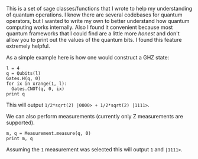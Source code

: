 This is a set of sage classes/functions that I wrote to help my understanding of quantum operations.
I know there are several codebases for quantum operators, but I wanted to write my own to better
understand how quantum computing works internally. Also I found it convenient because most quantum
frameworks that I could find are a little more _honest_ and don't allow you to print out the values
of the quantum bits. I found this feature extremely helpful.

As a simple example here is how one would construct a GHZ state:

```{python}
l = 4
q = Qubits(l)
Gates.H(q, 0)
for ix in xrange(1, l):
  Gates.CNOT(q, 0, ix)
print q
```

This will output `1/2*sqrt(2) |0000> + 1/2*sqrt(2) |1111>`.

We can also perform measurements (currently only Z measurements are supported).

```{python}
m, q = Measurement.measure(q, 0)
print m, q
```

Assuming the `1` measurement was selected this will output `1` and `|1111>`.
